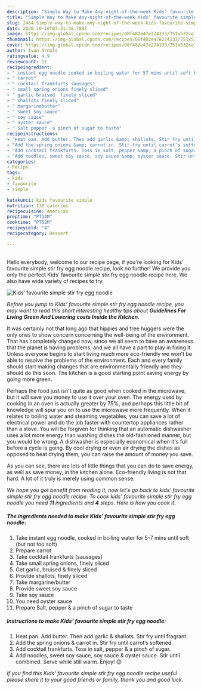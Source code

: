 ```yaml
---
description: "Simple Way to Make Any-night-of-the-week Kids’ favourite simple stir fry egg noodle"
title: "Simple Way to Make Any-night-of-the-week Kids’ favourite simple stir fry egg noodle"
slug: 2464-simple-way-to-make-any-night-of-the-week-kids-favourite-simple-stir-fry-egg-noodle
date: 2020-10-10T07:31:58.780Z
image: https://img-global.cpcdn.com/recipes/08f482e47e274133/751x532cq70/kids-favourite-simple-stir-fry-egg-noodle-recipe-main-photo.jpg
thumbnail: https://img-global.cpcdn.com/recipes/08f482e47e274133/751x532cq70/kids-favourite-simple-stir-fry-egg-noodle-recipe-main-photo.jpg
cover: https://img-global.cpcdn.com/recipes/08f482e47e274133/751x532cq70/kids-favourite-simple-stir-fry-egg-noodle-recipe-main-photo.jpg
author: Ivan Arnold
ratingvalue: 4.9
reviewcount: 11
recipeingredient:
- " instant egg noodle cooked in boiling water for 57 mins until soft but not too soft"
- " carrot"
- " cocktail frankfurts sausages"
- " small spring onions finely sliced"
- " garlic bruised  finely sliced"
- " shallots finely sliced"
- " margarinebutter"
- " sweet soy sauce"
- " soy sauce"
- " oyster sauce"
- " Salt pepper  a pinch of sugar to taste"
recipeinstructions:
- "Heat pan. Add butter. Then add garlic &amp; shallots. Stir fry until fragrant."
- "Add the spring onions &amp; carrot in. Stir fry until carrot’s softened."
- "Add cocktail frankfurts. Toss in salt, pepper &amp; a pinch of sugar."
- "Add noodles, sweet soy sauce, soy sauce &amp; oyster sauce. Stir until combined. Serve while still warm. Enjoy! 😊"
categories:
- Recipe
tags:
- kids
- favourite
- simple

katakunci: kids favourite simple 
nutrition: 138 calories
recipecuisine: American
preptime: "PT34M"
cooktime: "PT52M"
recipeyield: "4"
recipecategory: Dessert

---
```

<br>
Hello everybody, welcome to our recipe page, if you're looking for Kids’ favourite simple stir fry egg noodle recipe, look no further! We provide you only the perfect Kids’ favourite simple stir fry egg noodle recipe here. We also have wide variety of recipes to try.
<br>


![Kids’ favourite simple stir fry egg noodle](https://img-global.cpcdn.com/recipes/08f482e47e274133/751x532cq70/kids-favourite-simple-stir-fry-egg-noodle-recipe-main-photo.jpg)

<i>Before you jump to Kids’ favourite simple stir fry egg noodle recipe, you may want to read this short interesting healthy tips about 
<strong>Guidelines For Living Green And Lowering costs Inside the Kitchen</strong>.</i>
</br>

It was certainly not that long ago that hippies and tree huggers were the only ones to show concern concerning the well-being of the environment. That has completely changed now, since we all seem to have an awareness that the planet is having problems, and we all have a part to play in fixing it. Unless everyone begins to start living much more eco-friendly we won't be able to resolve the problems of the environment. Each and every family should start making changes that are environmentally friendly and they should do this soon. The kitchen is a good starting point saving energy by going more green.

Perhaps the food just isn't quite as good when cooked in the microwave, but it will save you money to use it over your oven. The energy used by cooking in an oven is actually greater by 75%, and perhaps this little bit of knowledge will spur you on to use the microwave more frequently. When it relates to boiling water and steaming vegetables, you can save a lot of electrical power and do the job faster with countertop appliances rather than a stove. You will be forgiven for thinking that an automatic dishwasher uses a lot more energy than washing dishes the old-fashioned manner, but you would be wrong. A dishwasher is especially economical when it's full before a cycle is going. By cool drying or even air drying the dishes as opposed to heat drying them, you can raise the amount of money you save.

As you can see, there are lots of little things that you can do to save energy, as well as save money, in the kitchen alone. Eco-friendly living is not that hard. A lot of it truly is merely using common sense.


<i>We hope you got benefit from reading it, now let's go back to kids’ favourite simple stir fry egg noodle recipe. To cook kids’ favourite simple stir fry egg noodle you need <strong>11</strong> ingredients and <strong>4</strong> steps. Here is how you cook it.
</i>

##### The ingredients needed to make Kids’ favourite simple stir fry egg noodle:

1. Take  instant egg noodle, cooked in boiling water for 5-7 mins until soft (but not too soft)
1. Prepare  carrot
1. Take  cocktail frankfurts (sausages)
1. Take  small spring onions, finely sliced
1. Get  garlic, bruised &amp; finely sliced
1. Provide  shallots, finely sliced
1. Take  margarine/butter
1. Provide  sweet soy sauce
1. Take  soy sauce
1. You need  oyster sauce
1. Prepare  Salt, pepper &amp; a pinch of sugar to taste


##### Instructions to make Kids’ favourite simple stir fry egg noodle:

1. Heat pan. Add butter. Then add garlic &amp; shallots. Stir fry until fragrant.
1. Add the spring onions &amp; carrot in. Stir fry until carrot’s softened.
1. Add cocktail frankfurts. Toss in salt, pepper &amp; a pinch of sugar.
1. Add noodles, sweet soy sauce, soy sauce &amp; oyster sauce. Stir until combined. Serve while still warm. Enjoy! 😊


<i>If you find this Kids’ favourite simple stir fry egg noodle recipe useful please share it to your good friends or family, thank you and good luck.</i>
